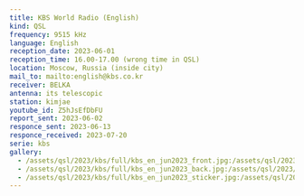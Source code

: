 ```yaml
---
title: KBS World Radio (English)
kind: QSL
frequency: 9515 kHz
language: English
reception_date: 2023-06-01
reception_time: 16.00-17.00 (wrong time in QSL)
location: Moscow, Russia (inside city)
mail_to: mailto:english@kbs.co.kr
receiver: BELKA
antenna: its telescopic
station: kimjae
youtube_id: Z5hJsEfDbFU
report_sent: 2023-06-02
responce_sent: 2023-06-13
responce_received: 2023-07-20
serie: kbs
gallery:
  - /assets/qsl/2023/kbs/full/kbs_en_jun2023_front.jpg:/assets/qsl/2023/kbs/small/kbs_en_jun2023_front.jpg
  - /assets/qsl/2023/kbs/full/kbs_en_jun2023_back.jpg:/assets/qsl/2023/kbs/small/kbs_en_jun2023_back.jpg
  - /assets/qsl/2023/kbs/full/kbs_en_jun2023_sticker.jpg:/assets/qsl/2023/kbs/small/kbs_en_jun2023_sticker.jpg
---
```

